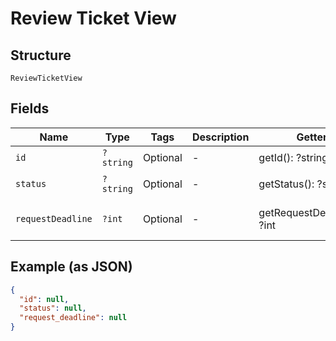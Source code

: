 
# Review Ticket View

## Structure

`ReviewTicketView`

## Fields

| Name | Type | Tags | Description | Getter | Setter |
|  --- | --- | --- | --- | --- | --- |
| `id` | `?string` | Optional | - | getId(): ?string | setId(?string id): void |
| `status` | `?string` | Optional | - | getStatus(): ?string | setStatus(?string status): void |
| `requestDeadline` | `?int` | Optional | - | getRequestDeadline(): ?int | setRequestDeadline(?int requestDeadline): void |

## Example (as JSON)

```json
{
  "id": null,
  "status": null,
  "request_deadline": null
}
```


